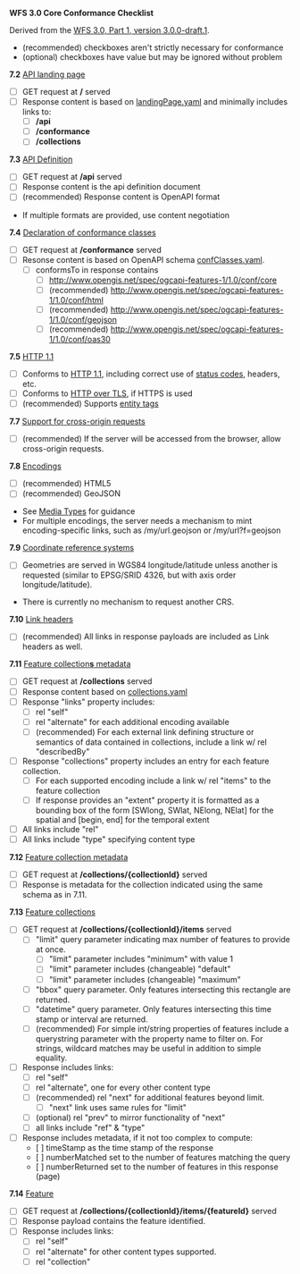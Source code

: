 __WFS 3.0 Core Conformance Checklist__

Derived from the [WFS 3.0, Part 1, version 3.0.0-draft.1](https://cdn.rawgit.com/opengeospatial/WFS_FES/3.0.0-draft.1/docs/17-069.html#_requirement_class_core).

- (recommended) checkboxes aren't strictly necessary for conformance
- (optional) checkboxes have value but may be ignored without problem

**7.2** [API landing page](https://cdn.rawgit.com/opengeospatial/WFS_FES/3.0.0-draft.1/docs/17-069.html#_api_landing_page)
* [ ] GET request at **/** served
* [ ] Response content is based on [landingPage.yaml](https://raw.githubusercontent.com/opengeospatial/WFS_FES/master/core/openapi/schemas/landingPage.yaml) and minimally includes links to:
    * [ ] **/api**
    * [ ] **/conformance**
    * [ ] **/collections**

**7.3** [API Definition](https://cdn.rawgit.com/opengeospatial/WFS_FES/3.0.0-draft.1/docs/17-069.html#_api_definition_2)
* [ ] GET request at **/api** served
* [ ] Response content is the api definition document
* [ ] (recommended) Response content is OpenAPI format
* If multiple formats are provided, use content negotiation

**7.4** [Declaration of conformance classes](https://cdn.rawgit.com/opengeospatial/WFS_FES/3.0.0-draft.1/docs/17-069.html#_declaration_of_conformance_classes)
* [ ] GET request at **/conformance** served
* [ ] Resonse content is based on OpenAPI schema [confClasses.yaml](https://raw.githubusercontent.com/opengeospatial/WFS_FES/master/core/openapi/schemas/confClasses.yaml).
  * [ ] conformsTo in response contains
    * [ ] http://www.opengis.net/spec/ogcapi-features-1/1.0/conf/core
    * [ ] (recommended) http://www.opengis.net/spec/ogcapi-features-1/1.0/conf/html
    * [ ] (recommended) http://www.opengis.net/spec/ogcapi-features-1/1.0/conf/geojson
    * [ ] (recommended) http://www.opengis.net/spec/ogcapi-features-1/1.0/conf/oas30

**7.5** [HTTP 1.1](https://cdn.rawgit.com/opengeospatial/WFS_FES/3.0.0-draft.1/docs/17-069.html#_http_1_1)
* [ ] Conforms to [HTTP 1.1](https://cdn.rawgit.com/opengeospatial/WFS_FES/3.0.0-draft.1/docs/17-069.html#rfc2616), including correct use of [status codes](https://cdn.rawgit.com/opengeospatial/WFS_FES/3.0.0-draft.1/docs/17-069.html#http_status_codes), headers, etc.
* [ ] Conforms to [HTTP over TLS](https://cdn.rawgit.com/opengeospatial/WFS_FES/3.0.0-draft.1/docs/17-069.html#rfc2818), if HTTPS is used
* [ ] (recommended) Supports [entity tags](https://cdn.rawgit.com/opengeospatial/WFS_FES/3.0.0-draft.1/docs/17-069.html#rfc2616)

**7.7** [Support for cross-origin requests](https://cdn.rawgit.com/opengeospatial/WFS_FES/3.0.0-draft.1/docs/17-069.html#cross_origin)
* [ ] (recommended) If the server will be accessed from the browser, allow cross-origin requests.

**7.8** [Encodings](https://cdn.rawgit.com/opengeospatial/WFS_FES/3.0.0-draft.1/docs/17-069.html#_encodings_2)
* [ ] (recommended) HTML5
* [ ] (recommended) GeoJSON
* See [Media Types](https://cdn.rawgit.com/opengeospatial/WFS_FES/3.0.0-draft.1/docs/17-069.html#mediatypes) for guidance
* For multiple encodings, the server needs a mechanism to mint encoding-specific links, such as /my/url.geojson or /my/url?f=geojson

**7.9** [Coordinate reference systems](https://cdn.rawgit.com/opengeospatial/WFS_FES/3.0.0-draft.1/docs/17-069.html#_coordinate_reference_systems)
* [ ] Geometries are served in WGS84 longitude/latitude unless another is requested (similar to EPSG/SRID 4326, but with axis order longitude/latitude).
* There is currently no mechanism to request another CRS.

**7.10** [Link headers](https://cdn.rawgit.com/opengeospatial/WFS_FES/3.0.0-draft.1/docs/17-069.html#_link_headers)
* [ ] (recommended) All links in response payloads are included as Link headers as well.

**7.11** [Feature collection**s** metadata](https://cdn.rawgit.com/opengeospatial/WFS_FES/3.0.0-draft.1/docs/17-069.html#_feature_collections_metadata)
* [ ] GET request at **/collections** served
* [ ] Response content based on [collections.yaml](https://raw.githubusercontent.com/opengeospatial/WFS_FES/master/core/openapi/schemas/collections.yaml)
* [ ] Response "links" property includes:
  * [ ] rel "self"
  * [ ] rel "alternate" for each additional encoding available
  * [ ] (recommended) For each external link defining structure or semantics of data contained in collections, include a link w/ rel "describedBy"
* [ ] Response "collections" property includes an entry for each feature collection.
  * [ ] For each supported encoding include a link w/ rel "items" to the feature collection
  * [ ] If response provides an "extent" property it is formatted as a bounding box of the form [SWlong, SWlat, NElong, NElat] for the spatial and [begin, end] for the temporal extent
* [ ] All links include "rel"
* [ ] All links include "type" specifying content type

**7.12** [Feature collection metadata](https://cdn.rawgit.com/opengeospatial/WFS_FES/3.0.0-draft.1/docs/17-069.html#_feature_collection_metadata)
* [ ] GET request at **/collections/{collectionId}** served
* [ ] Response is metadata for the collection indicated using the same schema as in 7.11.

**7.13** [Feature collections](https://cdn.rawgit.com/opengeospatial/WFS_FES/3.0.0-draft.1/docs/17-069.html#_feature_collections)
* [ ] GET request at **/collections/{collectionId}/items** served
  * [ ] "limit" query parameter indicating max number of features to provide at once.
    * [ ] "limit" parameter includes "minimum" with value 1
    * [ ] "limit" parameter includes (changeable) "default"
    * [ ] "limit" parameter includes (changeable) "maximum"
  * [ ] "bbox" query parameter.  Only features intersecting this rectangle are returned.
  * [ ] "datetime" query parameter.  Only features intersecting this time stamp or interval are returned.
  * [ ] (recommended) For simple int/string properties of features include a querystring parameter with the property name to filter on.  For strings, wildcard matches may be useful in addition to simple equality.
* [ ] Response includes links:
  * [ ] rel "self"
  * [ ] rel "alternate", one for every other content type
  * [ ] (recommended) rel "next" for additional features beyond limit.
    * [ ] "next" link uses same rules for "limit"
  * [ ] (optional) rel "prev" to mirror functionality of "next"
  * [ ] all links include "ref" & "type"
* [ ] Response includes metadata, if it not too complex to compute:
  * [ ] timeStamp as the time stamp of the response
  * [ ] numberMatched set to the number of features matching the query
  * [ ] numberReturned set to the number of features in this response (page)

**7.14** [Feature](https://cdn.rawgit.com/opengeospatial/WFS_FES/3.0.0-draft.1/docs/17-069.html#_feature_2)
* [ ] GET request at **/collections/{collectionId}/items/{featureId}** served
* [ ] Response payload contains the feature identified.
* [ ] Response includes links:
  * [ ] rel "self"
  * [ ] rel "alternate" for other content types supported.
  * [ ] rel "collection"
